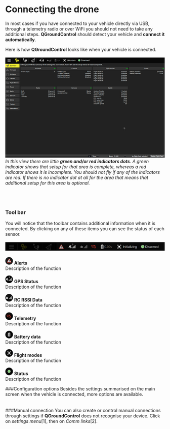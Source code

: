 # Connecting the drone
In most cases if you have connected to your vehicle directly via USB, through a telemetry radio or over WiFi you should not need to take any additional steps. **QGroundControl** should detect your vehicle and **connect it automatically**.

Here is how **QGroundControl** looks like when your vehicle is connected. 
<br>
<br>
![](02_connecting_the_drone_screen.jpg)
<br>
*In this view there are little **green and/or red indicators dots**. A green indicator shows that setup for that area is complete, whereas a red indicator shows it is incomplete. You should not fly if any of the indicators are red.
If there is no indicator dot at all for the area that means that additional setup for this area is optional.*
<br>
<br>
<br>
<br>
### Tool bar
You will notice that the toolbar contains additional information when it is connected. By clicking on any of these items you can see the status of each sensor.
<br>
<br>
![](02_connecting_the_drone_menu.jpg)
<br>
<br>
![](02_ic_connecting_the_drone_screen_alerts.png) **Alerts**
<br>Description of the function

![](02_ic_connecting_the_drone_screen_gps.png) **GPS Status**
<br>Description of the function

![](02_ic_connecting_the_drone_screen_rc.png) **RC RSSI Data**
<br>Description of the function

![](02_ic_connecting_the_drone_screen_telemetry.png) **Telemetry**
<br>Description of the function

![](02_ic_connecting_the_drone_screen_battery.png) **Battery data**
<br>Description of the function

![](02_ic_connecting_the_drone_screen_flight-modes.png) **Flight modes**
<br>Description of the function

![](02_ic_connecting_the_drone_screen_status.png) **Status**
<br>Description of the function




###Configuration options
Besides the settings summarised on the main screen when the vehicle is connected, more options are available.
<br>
<br>
<br>
###Manual connection
You can also create or control manual connections through settings if **QGroundControl** does not recognise your device.
Click on *settings menu*[1], then on *Comm links*[2].
